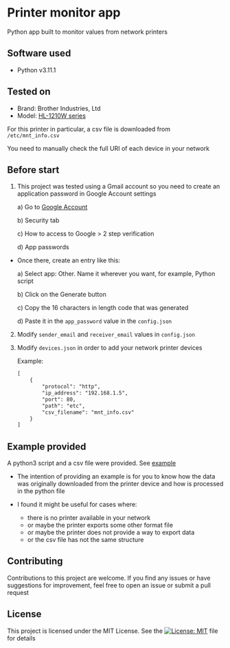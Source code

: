 # Printer monitor app

Python app built to monitor values from network printers

## Software used

- Python v3.11.1

## Tested on

- Brand: Brother Industries, Ltd
- Model: [HL-1210W series](https://support.brother.com/g/b/downloadtop.aspx?c=es&lang=es&prod=hl1210w_eu_as)

For this printer in particular, a csv file is downloaded from `/etc/mnt_info.csv`

You need to manually check the full URI of each device in your network

## Before start

1) This project was tested using a Gmail account so you need to create an application password in Google Account settings

    a) Go to [Google Account](https://myaccount.google.com/)

    b) Security tab

    c) How to access to Google > 2 step verification
    
    d) App passwords

* Once there, create an entry like this:

    a) Select app: Other. Name it wherever you want, for example, Python script

    b) Click on the Generate button

    c) Copy the 16 characters in length code that was generated

    d) Paste it in the `app_password` value in the `config.json`

2) Modify `sender_email` and `receiver_email` values in `config.json`

3) Modify `devices.json` in order to add your network printer devices

    Example:
    ```md
    [
        {
            "protocol": "http",
            "ip_address": "192.168.1.5",
            "port": 80,
            "path": "etc",
            "csv_filename": "mnt_info.csv"
        }
    ]
    ```

## Example provided
A python3 script and a csv file were provided. See [example](https://github.com/mvarrone/printer-monitoring/tree/main/app/html)

* The intention of providing an example is for you to know how the data was originally downloaded from the printer device and how is processed in the python file

* I found it might be useful for cases where: 
    - there is no printer available in your network
    - or maybe the printer exports some other format file
    - or maybe the printer does not provide a way to export data
    - or the csv file has not the same structure

## Contributing
Contributions to this project are welcome. If you find any issues or have suggestions for improvement, feel free to open an issue or submit a pull request

## License
This project is licensed under the MIT License. See the [![License: MIT](https://img.shields.io/badge/License-MIT-yellow.svg)](https://opensource.org/licenses/MIT)
 file for details